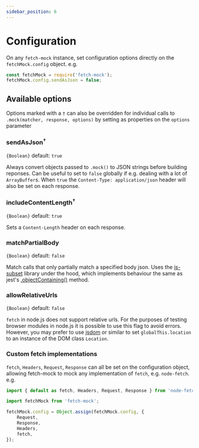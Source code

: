 ```yaml
---
sidebar_position: 6
---
```


# Configuration

On any `fetch-mock` instance, set configuration options directly on the `fetchMock.config` object. e.g.

```js
const fetchMock = require('fetch-mock');
fetchMock.config.sendAsJson = false;
```

## Available options

Options marked with a `†` can also be overridden for individual calls to `.mock(matcher, response, options)` by setting as properties on the `options` parameter

### sendAsJson<sup>†</sup>

`{Boolean}` default: `true`

Always convert objects passed to `.mock()` to JSON strings before building reponses. Can be useful to set to `false` globally if e.g. dealing with a lot of `ArrayBuffer`s. When `true` the `Content-Type: application/json` header will also be set on each response.

### includeContentLength<sup>†</sup>

`{Boolean}` default: `true`

Sets a `Content-Length` header on each response.

### matchPartialBody

`{Boolean}` default: `false`

Match calls that only partially match a specified body json. Uses the [is-subset](https://www.npmjs.com/package/is-subset) library under the hood, which implements behaviour the same as jest's [.objectContaining()](https://jestjs.io/docs/en/expect#expectobjectcontainingobject) method.

### allowRelativeUrls

`{Boolean}` default: `false`

`fetch` in node.js does not support relative urls. For the purposes of testing browser modules in node.js it is possible to use this flag to avoid errors. However, you may prefer to use [jsdom](https://www.npmjs.com/package/jsdom) or similar to set `globalThis.location` to an instance of the DOM class `Location`.

### Custom fetch implementations

`fetch`, `Headers`, `Request`, `Response` can all be set on the configuration object, allowing fetch-mock to mock any implementation of `fetch`, e.g. `node-fetch`. e.g.

```js
import { default as fetch, Headers, Request, Response } from 'node-fetch';

import fetchMock from 'fetch-mock';

fetchMock.config = Object.assign(fetchMock.config, {
	Request,
	Response,
	Headers,
	fetch,
});
```
